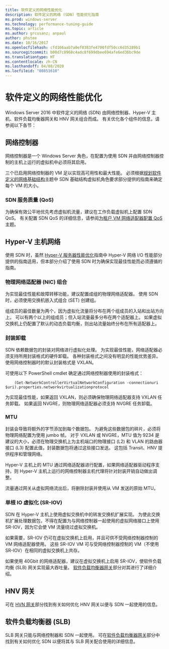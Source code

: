 ```yaml
---
title: 软件定义的网络性能优化
description: 软件定义的网络 (SDN) 性能优化指南
ms.prod: windows-server
ms.technology: performance-tuning-guide
ms.topic: article
ms.author: grcusanz; anpaul
author: phstee
ms.date: 10/16/2017
ms.openlocfilehash: cfd166aab7a0ef0383fe4700fdf50cc6d35289b1
ms.sourcegitcommit: b00d7c8968c4adc8f699dbee694afe6ed36bc9de
ms.translationtype: HT
ms.contentlocale: zh-CN
ms.lasthandoff: 04/08/2020
ms.locfileid: "80851610"
---
```

# <a name="performance-tuning-software-defined-networks"></a>软件定义的网络性能优化

Windows Server 2016 中软件定义的网络 (SDN) 由网络控制器、Hyper-V 主机、软件负载均衡器网关和 HNV 网关组合而成。  有关优化各个组件的信息，请参阅以下各节：

## <a name="network-controller"></a>网络控制器

网络控制器是一个 Windows Server 角色，在配置为使用 SDN 并由网络控制器控制的主机上运行的虚拟机中必须将其启用。

三个已启用网络控制器的 VM 足以实现高可用性和最大性能。  必须根据[规划软件定义的网络基础结构](../../../../networking/sdn/plan/Plan-a-Software-Defined-Network-Infrastructure.md)主题中 SDN 基础结构虚拟机角色要求部分提供的指南来确定每个 VM 的大小。

### <a name="sdn-quality-of-service-qos"></a>SDN 服务质量 (QoS)

为确保有效公平地优先考虑虚拟机流量，建议在工作负载虚拟机上配置 SDN QoS。  有关配置 SDN QoS 的详细信息，请参阅[为租户 VM 网络适配器配置 QoS](../../../../networking/sdn/manage/Configure-QoS-for-Tenant-VM-Network-Adapter.md) 主题。

## <a name="hyper-v-host-networking"></a>Hyper-V 主机网络

使用 SDN 时，虽然 [Hyper-V 服务器性能优化](../../role/remote-desktop/session-hosts.md)指南中 Hyper-V 网络 I/O 性能部分提供的指南适用，但本部分介绍了使用 SDN 时为确保实现最佳性能而必须遵循的指南。

### <a name="physical-network-adapter-nic-teaming"></a>物理网络适配器 (NIC) 组合

为实现最佳性能和故障转移功能，建议配置成组的物理网络适配器。  使用 SDN 时，必须使用交换机嵌入式组合 (SET) 创建组。  

组成员的最佳数量为两个，因为虚拟化流量将分布在两个组成员的入站和出站方向上。  可以有两个以上的组成员；但入站流量最多分布在两个适配器上。  如果虚拟交换机上仍配置了默认的动态负载均衡，则出站流量始终分布在所有适配器上。


### <a name="encapsulation-offloads"></a>封装卸载

SDN 依赖数据包的封装对网络进行虚拟化处理。  为实现最佳性能，网络适配器必须支持所用封装格式的硬件卸载。  各种封装格式之间没有明显的性能优势差异。  使用网络控制器时的默认封装格式是 VXLAN。

可使用以下 PowerShell cmdlet 确定通过网络控制器使用的封装格式：

``` syntax
    (Get-NetworkControllerVirtualNetworkConfiguration -connectionuri $uri).properties.networkvirtualizationprotocol
```

为实现最佳性能，如果返回 VXLAN，则必须确保物理网络适配器支持 VXLAN 任务卸载。  如果返回 NVGRE，则物理网络适配器必须支持 NVGRE 任务卸载。

### <a name="mtu"></a>MTU

封装会导致将额外的字节添加到每个数据包。  为避免这些数据包的碎片，必须将物理网络配置为使用 jumbo 帧。  对于 VXLAN 或 NVGRE，MTU 值为 9234 是建议的大小，必须在物理交换机上为主机端口的物理接口 (L2) 和 VLAN 的路由器接口 (L3) 配置此值，封装数据包将通过这些接口发送。  这包括 Transit、HNV 提供程序和管理网络。

Hyper-V 主机上的 MTU 通过网络适配器进行配置，如果网络适配器驱动程序支持，则 Hyper-V 主机上运行的网络控制器主机代理将针对封装开销自动做出调整。  

流量通过网关从虚拟网络流出后，将删除封装并使用从 VM 发送的原始 MTU。

### <a name="single-root-io-virtualization-sr-iov"></a>单根 IO 虚拟化 (SR-IOV)

SDN 在 Hyper-V 主机上使用虚拟交换机中的转发交换机扩展实现。  为使此交换机扩展处理数据包，不得在配置为与网络控制器一起使用的虚拟网络接口上使用 SR-IOV，因为它会使 VM 流量绕过虚拟交换机。

如果需要，SR-IOV 仍可在虚拟交换机上启用，并且可供不受网络控制器控制的 VM 网络适配器使用。  这些 SR-IOV VM 可与受网络控制器控制的 VM（不使用 SR-IOV）在相同的虚拟交换机上共存。

如果使用 40Gbit 的网络适配器，建议在虚拟交换机上启用 SR-IOV，使软件负载均衡 (SLB) 网关实现最大吞吐量。  [软件负载均衡器网关](slb-gateway-performance.md)部分对其进行了详细介绍。

## <a name="hnv-gateways"></a>HNV 网关

可在 [HVN 网关](hnv-gateway-performance.md)部分找到有关如何优化 HNV 网关以便与 SDN 一起使用的信息。

## <a name="software-load-balancer-slb"></a>软件负载均衡器 (SLB)

SLB 网关只能与网络控制器和 SDN 一起使用。  可在[软件负载均衡器网关](slb-gateway-performance.md)部分中找到有关如何优化 SDN 以便将其与 SLB 网关配合使用的详细信息。
